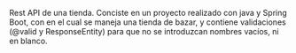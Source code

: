 Rest API de una tienda. Conciste en un proyecto realizado con java y Spring Boot, con en el cual se maneja una tienda de bazar, y contiene validaciones (@valid y ResponseEntity) para que no se introduzcan nombres vacíos, ni en blanco.

